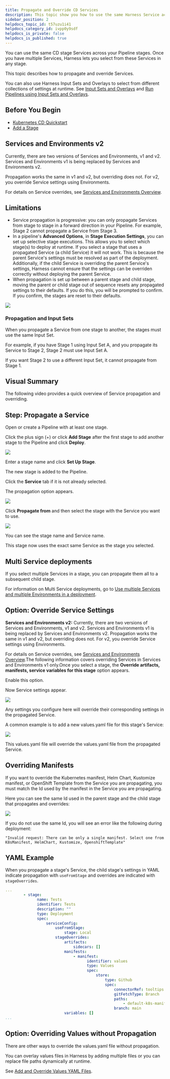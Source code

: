 ```yaml
---
title: Propagate and Override CD Services
description: This topic show you how to use the same Harness Service across multiple stages in your Pipeline.
sidebar_position: 2
helpdocs_topic_id: t57uzu1i41
helpdocs_category_id: ivpp0y9sdf
helpdocs_is_private: false
helpdocs_is_published: true
---
```


You can use the same CD stage Services across your Pipeline stages. Once you have multiple Services, Harness lets you select from these Services in any stage.

This topic describes how to propagate and override Services.

You can also use Harness Input Sets and Overlays to select from different collections of settings at runtime. See [Input Sets and Overlays](../../../platform/8_Pipelines/input-sets.md) and [Run Pipelines using Input Sets and Overlays](../../../platform/8_Pipelines/run-pipelines-using-input-sets-and-overlays.md).

## Before You Begin

* [Kubernetes CD Quickstart](../../onboard-cd/cd-quickstarts/kubernetes-cd-quickstart.md)
* [Add a Stage](../../../platform/8_Pipelines/add-a-stage.md)

## Services and Environments v2

Currently, there are two versions of Services and Environments, v1 and v2. Services and Environments v1 is being replaced by Services and Environments v2.

Propagation works the same in v1 and v2, but overriding does not. For v2, you override Service settings using Environments.

For details on Service overrides, see [Services and Environments Overview](../../onboard-cd/cd-concepts/services-and-environments-overview.md).

## Limitations

* Service propagation is progressive: you can only propagate Services from stage to stage in a forward direction in your Pipeline. For example, Stage 2 cannot propagate a Service from Stage 3.
* In a pipeline's **Advanced Options**, in **Stage Execution Settings**, you can set up selective stage executions. This allows you to select which stage(s) to deploy at runtime. If you select a stage that uses a propagated Service (a child Service) it will not work. This is because the parent Service's settings must be resolved as part of the deployment. Additionally, if the child Service is overriding the parent Service's settings, Harness cannot ensure that the settings can be overriden correctly without deploying the parent Service.
* When propagation is set up between a parent stage and child stage, moving the parent or child stage out of sequence resets any propagated settings to their defaults. If you do this, you will be prompted to confirm. If you confirm, the stages are reset to their defaults.
  
![](./static/propagate-and-override-cd-services-00.png)

### Propagation and Input Sets

When you propagate a Service from one stage to another, the stages must use the same Input Set.

For example, if you have Stage 1 using Input Set A, and you propagate its Service to Stage 2, Stage 2 must use Input Set A.

If you want Stage 2 to use a different Input Set, it cannot propagate from Stage 1.

## Visual Summary

The following video provides a quick overview of Service propagation and overriding.

<!-- Video:
https://www.youtube.com/watch?v=wtTiL21cb78-->
<docvideo src="https://www.youtube.com/watch?v=wtTiL21cb78" />


## Step: Propagate a Service

Open or create a Pipeline with at least one stage.

Click the plus sign (+) or click **Add Stage** after the first stage to add another stage to the Pipeline and click **Deploy**.

![](./static/propagate-and-override-cd-services-01.png)

Enter a stage name and click **Set Up Stage**.

The new stage is added to the Pipeline.

Click the **Service** tab if it is not already selected.

The propagation option appears.

![](./static/propagate-and-override-cd-services-02.png)

Click **Propagate from** and then select the stage with the Service you want to use.

![](./static/propagate-and-override-cd-services-03.png)

You can see the stage name and Service name.

This stage now uses the exact same Service as the stage you selected.

## Multi Service deployments

If you select multiple Services in a stage, you can propagate them all to a subsequent child stage.

For information on Multi Service deployments, go to [Use multiple Services and multiple Environments in a deployment](../../cd-deployments-category/multiserv-multienv.md).

## Option: Override Service Settings

**Services and Environments v2:** Currently, there are two versions of Services and Environments, v1 and v2. Services and Environments v1 is being replaced by Services and Environments v2. Propagation works the same in v1 and v2, but overriding does not. For v2, you override Service settings using Environments.  
  
For details on Service overrides, see [Services and Environments Overview](../../onboard-cd/cd-concepts/services-and-environments-overview.md).The following information covers overriding Services in Services and Environments v1 only.Once you select a stage, the **Override artifacts, manifests, service variables for this stage** option appears.

Enable this option.

Now Service settings appear.

![](./static/propagate-and-override-cd-services-04.png)

Any settings you configure here will override their corresponding settings in the propagated Service.

A common example is to add a new values.yaml file for this stage's Service:

![](./static/propagate-and-override-cd-services-05.png)

This values.yaml file will override the values.yaml file from the propagated Service.

## Overriding Manifests

If you want to override the Kubernetes manifest, Helm Chart, Kustomize manifest, or OpenShift Template from the Service you are propagating, you must match the Id used by the manifest in the Service you are propagating.

Here you can see the same Id used in the parent stage and the child stage that propagates and overrides:

![](./static/propagate-and-override-cd-services-06.png)

If you do not use the same Id, you will see an error like the following during deployment:

```
"Invalid request: There can be only a single manifest. Select one from K8sManifest, HelmChart, Kustomize, OpenshiftTemplate"
```

## YAML Example

When you propagate a stage's Service, the child stage's settings in YAML indicate propagation with `useFromStage` and overrides are indicated with `stageOverrides`.


```yaml
...  
        - stage:  
              name: Tests  
              identifier: Tests  
              description: ""  
              type: Deployment  
              spec:  
                  serviceConfig:  
                      useFromStage:  
                          stage: Local  
                      stageOverrides:  
                          artifacts:  
                              sidecars: []  
                          manifests:  
                              - manifest:  
                                    identifier: values  
                                    type: Values  
                                    spec:  
                                        store:  
                                            type: Github  
                                            spec:  
                                                connectorRef: tooltips  
                                                gitFetchType: Branch  
                                                paths:  
                                                    - default-k8s-manifests/Manifests/Files/ng-values-noart.yaml  
                                                branch: main  
                          variables: []  
...
```

## Option: Overriding Values without Propagation

There are other ways to override the values.yaml file without propagation.

You can overlay values files in Harness by adding multiple files or you can replace file paths dynamically at runtime.

See [Add and Override Values YAML Files](../../cd-advanced/cd-kubernetes-category/add-and-override-values-yaml-files.md).

